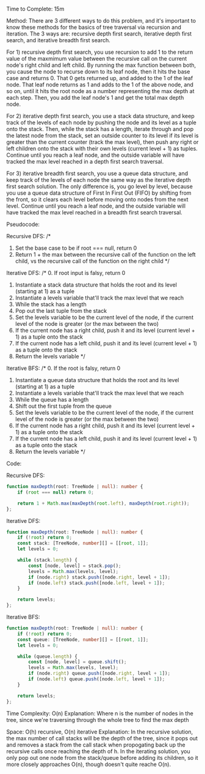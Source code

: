 Time to Complete: 15m

Method: There are 3 different ways to do this problem, and it's important to know these methods for the basics of tree traversal via recursion and iteration. The 3 ways are: recursive depth first search, iterative depth first search, and iterative breadth first search. 

For 1) recursive depth first search, you use recursion to add 1 to the return value of the maxmimum value between the recursive call on the current node's right child and left child. By running the max function between both, you cause the node to recurse down to its leaf node, then it hits the base case and returns 0. That 0 gets returned up, and added to the 1 of the leaf node. That leaf node returns as 1 and adds to the 1 of the above node, and so on, until it hits the root node as a number representing the max depth at each step. Then, you add the leaf node's 1 and get the total max depth node. 

For 2) iterative depth first search, you use a stack data structure, and keep track of the levels of each node by pushing the node and its level as a tuple onto the stack. Then, while the stack has a length, iterate through and pop the latest node from the stack, set an outside counter to its level if its level is greater than the current counter (track the max level), then push any right or left children onto the stack with their own levels (current level + 1) as tuples. Continue until you reach a leaf node, and the outside variable will have tracked the max level reached in a depth first search traversal. 

For 3) iterative breadth first search, you use a queue data structure, and keep track of the levels of each node the same way as the iterative depth first search solution. The only difference is, you go level by level, because you use a queue data structure of First In First Out (FIFO) by shifting from the front, so it clears each level before moving onto nodes from the next level. Continue until you reach a leaf node, and the outside variable will have tracked the max level reached in a breadth first search traversal.

Pseudocode:

Recursive DFS:
/*
1. Set the base case to be if root === null, return 0
2. Return 1 + the max between the recursive call of the function on the left child, vs the recursive call of the function on the right child
*/

Iterative DFS:
/*
0. If root input is falsy, return 0
1. Instantiate a stack data structure that holds the root and its level (starting at 1) as a tuple
2. Instantiate a levels variable that'll track the max level that we reach
3. While the stack has a length
  1. Pop out the last tuple from the stack
  2. Set the levels variable to be the current level of the node, if the current level of the node is greater (or the max between the two)
  3. If the current node has a right child, push it and its level (current level + 1) as a tuple onto the stack
  4. If the current node has a left child, push it and its level (current level + 1) as a tuple onto the stack
4. Return the levels variable
*/

Iterative BFS:
/*
0. If the root is falsy, return 0
1. Instantiate a queue data structure that holds the root and its level (starting at 1) as a tuple
2. Instantiate a levels variable that'll track the max level that we reach
3. While the queue has a length
  1. Shift out the first tuple from the queue
  2. Set the levels variable to be the current level of the node, if the current level of the node is greater (or the max between the two)
  3. If the current node has a right child, push it and its level (current level + 1) as a tuple onto the stack
  4. If the current node has a left child, push it and its level (current level + 1) as a tuple onto the stack
4. Return the levels variable
*/

Code:

Recursive DFS:
```ts
function maxDepth(root: TreeNode | null): number {
    if (root === null) return 0;

    return 1 + Math.max(maxDepth(root.left), maxDepth(root.right));
};
```

Iterative DFS:
```ts
function maxDepth(root: TreeNode | null): number {
    if (!root) return 0;
    const stack: [TreeNode, number][] = [[root, 1]];
    let levels = 0;

    while (stack.length) {
        const [node, level] = stack.pop();
        levels = Math.max(levels, level);
        if (node.right) stack.push([node.right, level + 1]);
        if (node.left) stack.push([node.left, level + 1]);
    }

    return levels;
};
```

Iterative BFS:
```ts
function maxDepth(root: TreeNode | null): number {
    if (!root) return 0;
    const queue: [TreeNode, number][] = [[root, 1]];
    let levels = 0;

    while (queue.length) {
        const [node, level] = queue.shift();
        levels = Math.max(levels, level);
        if (node.right) queue.push([node.right, level + 1]);
        if (node.left) queue.push([node.left, level + 1]);
    }

    return levels;
};
```

Time Complexity: O(n)
Explanation: Where n is the number of nodes in the tree, since we're traversing through the whole tree to find the max depth

Space: O(h) recursive, O(n) iterative
Explanation: In the recursive solution, the max number of call stacks will be the depth of the tree, since it pops out and removes a stack from the call stack when propogating back up the recursive calls once reaching the depth of h. In the iterating solution, you only pop out one node from the stack/queue before adding its children, so it more closely approaches O(n), though doesn't quite reache O(n).
